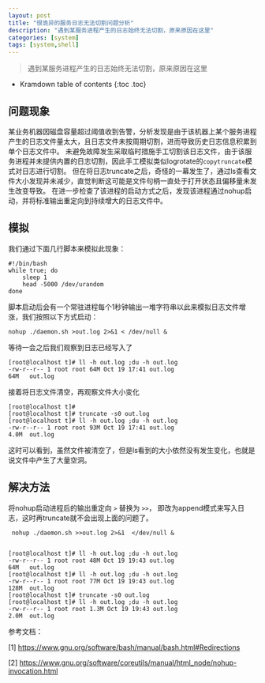 ```yaml
---
layout: post
title: "很诡异的服务日志无法切割问题分析"
description: "遇到某服务进程产生的日志始终无法切割，原来原因在这里"
categories: [system]
tags: [system,shell]
---
```


> 遇到某服务进程产生的日志始终无法切割，原来原因在这里

* Kramdown table of contents
{:toc .toc}

## 问题现象

某业务机器因磁盘容量超过阈值收到告警，分析发现是由于该机器上某个服务进程产生的日志文件量太大，且日志文件未按周期切割，进而导致历史日志信息积累到单个日志文件中。
未避免故障发生采取临时措施手工切割该日志文件，由于该服务进程并未提供内置的日志切割，因此手工模拟类似logrotate的```copytruncate```模式对日志进行切割。
但在将日志truncate之后，奇怪的一幕发生了，通过ls查看文件大小发现并未减少，直觉判断这可能是文件句柄一直处于打开状态且偏移量未发生改变导致。
在进一步检查了该进程的启动方式之后，发现该进程通过nohup启动，并将标准输出重定向到持续增大的日志文件中。

## 模拟

我们通过下面几行脚本来模拟此现象：

~~~shell
#!/bin/bash
while true; do
    sleep 1
    head -5000 /dev/urandom
done
~~~

脚本启动后会有一个常驻进程每个1秒钟输出一堆字符串以此来模拟日志文件增涨，我们按照以下方式启动：

~~~shell
nohup ./daemon.sh >out.log 2>&1 < /dev/null &
~~~

等待一会之后我们观察到日志已经写入了

~~~
[root@localhost t]# ll -h out.log ;du -h out.log 
-rw-r--r-- 1 root root 64M Oct 19 17:41 out.log
64M   out.log
~~~

接着将日志文件清空，再观察文件大小变化

~~~
[root@localhost t]# 
[root@localhost t]# truncate -s0 out.log              
[root@localhost t]# ll -h out.log ;du -h out.log 
-rw-r--r-- 1 root root 93M Oct 19 17:41 out.log
4.0M  out.log
~~~

这时可以看到，虽然文件被清空了，但是ls看到的大小依然没有发生变化，也就是说文件中产生了大量空洞。


## 解决方法

将nohup启动进程后的输出重定向 ```>``` 替换为 ```>>```， 即改为append模式来写入日志，这时再truncate就不会出现上面的问题了。

~~~
 nohup ./daemon.sh >>out.log 2>&1  </dev/null &
 
 
[root@localhost t]# ll -h out.log ;du -h out.log 
-rw-r--r-- 1 root root 48M Oct 19 19:43 out.log
64M   out.log
[root@localhost t]# ll -h out.log ;du -h out.log 
-rw-r--r-- 1 root root 77M Oct 19 19:43 out.log
128M  out.log
[root@localhost t]# truncate -s0 out.log              
[root@localhost t]# ll -h out.log ;du -h out.log 
-rw-r--r-- 1 root root 1.3M Oct 19 19:43 out.log
2.0M  out.log
~~~

参考文档：

[1] https://www.gnu.org/software/bash/manual/bash.html#Redirections

[2] https://www.gnu.org/software/coreutils/manual/html_node/nohup-invocation.html
